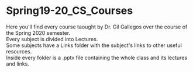 # Spring19-20_CS_Courses

Here you'll find every course taought by Dr. Gil Gallegos over the course of the Spring 2020 semester. <br/>
Every subject is divided into Lectures. <br/>
Some subjects have a Links folder with the subject's links to other useful resources. <br/>
Inside every folder is a .pptx file containing the whole class and its lectures and links.<br/>
